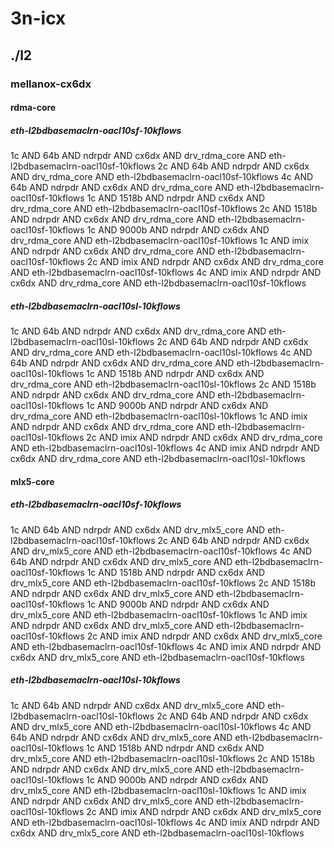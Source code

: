 # 3n-icx
## ./l2
### mellanox-cx6dx
#### rdma-core
##### eth-l2bdbasemaclrn-oacl10sf-10kflows
1c AND 64b AND ndrpdr AND cx6dx AND drv_rdma_core AND eth-l2bdbasemaclrn-oacl10sf-10kflows
2c AND 64b AND ndrpdr AND cx6dx AND drv_rdma_core AND eth-l2bdbasemaclrn-oacl10sf-10kflows
4c AND 64b AND ndrpdr AND cx6dx AND drv_rdma_core AND eth-l2bdbasemaclrn-oacl10sf-10kflows
1c AND 1518b AND ndrpdr AND cx6dx AND drv_rdma_core AND eth-l2bdbasemaclrn-oacl10sf-10kflows
2c AND 1518b AND ndrpdr AND cx6dx AND drv_rdma_core AND eth-l2bdbasemaclrn-oacl10sf-10kflows
1c AND 9000b AND ndrpdr AND cx6dx AND drv_rdma_core AND eth-l2bdbasemaclrn-oacl10sf-10kflows
1c AND imix AND ndrpdr AND cx6dx AND drv_rdma_core AND eth-l2bdbasemaclrn-oacl10sf-10kflows
2c AND imix AND ndrpdr AND cx6dx AND drv_rdma_core AND eth-l2bdbasemaclrn-oacl10sf-10kflows
4c AND imix AND ndrpdr AND cx6dx AND drv_rdma_core AND eth-l2bdbasemaclrn-oacl10sf-10kflows
##### eth-l2bdbasemaclrn-oacl10sl-10kflows
1c AND 64b AND ndrpdr AND cx6dx AND drv_rdma_core AND eth-l2bdbasemaclrn-oacl10sl-10kflows
2c AND 64b AND ndrpdr AND cx6dx AND drv_rdma_core AND eth-l2bdbasemaclrn-oacl10sl-10kflows
4c AND 64b AND ndrpdr AND cx6dx AND drv_rdma_core AND eth-l2bdbasemaclrn-oacl10sl-10kflows
1c AND 1518b AND ndrpdr AND cx6dx AND drv_rdma_core AND eth-l2bdbasemaclrn-oacl10sl-10kflows
2c AND 1518b AND ndrpdr AND cx6dx AND drv_rdma_core AND eth-l2bdbasemaclrn-oacl10sl-10kflows
1c AND 9000b AND ndrpdr AND cx6dx AND drv_rdma_core AND eth-l2bdbasemaclrn-oacl10sl-10kflows
1c AND imix AND ndrpdr AND cx6dx AND drv_rdma_core AND eth-l2bdbasemaclrn-oacl10sl-10kflows
2c AND imix AND ndrpdr AND cx6dx AND drv_rdma_core AND eth-l2bdbasemaclrn-oacl10sl-10kflows
4c AND imix AND ndrpdr AND cx6dx AND drv_rdma_core AND eth-l2bdbasemaclrn-oacl10sl-10kflows
#### mlx5-core
##### eth-l2bdbasemaclrn-oacl10sf-10kflows
1c AND 64b AND ndrpdr AND cx6dx AND drv_mlx5_core AND eth-l2bdbasemaclrn-oacl10sf-10kflows
2c AND 64b AND ndrpdr AND cx6dx AND drv_mlx5_core AND eth-l2bdbasemaclrn-oacl10sf-10kflows
4c AND 64b AND ndrpdr AND cx6dx AND drv_mlx5_core AND eth-l2bdbasemaclrn-oacl10sf-10kflows
1c AND 1518b AND ndrpdr AND cx6dx AND drv_mlx5_core AND eth-l2bdbasemaclrn-oacl10sf-10kflows
2c AND 1518b AND ndrpdr AND cx6dx AND drv_mlx5_core AND eth-l2bdbasemaclrn-oacl10sf-10kflows
1c AND 9000b AND ndrpdr AND cx6dx AND drv_mlx5_core AND eth-l2bdbasemaclrn-oacl10sf-10kflows
1c AND imix AND ndrpdr AND cx6dx AND drv_mlx5_core AND eth-l2bdbasemaclrn-oacl10sf-10kflows
2c AND imix AND ndrpdr AND cx6dx AND drv_mlx5_core AND eth-l2bdbasemaclrn-oacl10sf-10kflows
4c AND imix AND ndrpdr AND cx6dx AND drv_mlx5_core AND eth-l2bdbasemaclrn-oacl10sf-10kflows
##### eth-l2bdbasemaclrn-oacl10sl-10kflows
1c AND 64b AND ndrpdr AND cx6dx AND drv_mlx5_core AND eth-l2bdbasemaclrn-oacl10sl-10kflows
2c AND 64b AND ndrpdr AND cx6dx AND drv_mlx5_core AND eth-l2bdbasemaclrn-oacl10sl-10kflows
4c AND 64b AND ndrpdr AND cx6dx AND drv_mlx5_core AND eth-l2bdbasemaclrn-oacl10sl-10kflows
1c AND 1518b AND ndrpdr AND cx6dx AND drv_mlx5_core AND eth-l2bdbasemaclrn-oacl10sl-10kflows
2c AND 1518b AND ndrpdr AND cx6dx AND drv_mlx5_core AND eth-l2bdbasemaclrn-oacl10sl-10kflows
1c AND 9000b AND ndrpdr AND cx6dx AND drv_mlx5_core AND eth-l2bdbasemaclrn-oacl10sl-10kflows
1c AND imix AND ndrpdr AND cx6dx AND drv_mlx5_core AND eth-l2bdbasemaclrn-oacl10sl-10kflows
2c AND imix AND ndrpdr AND cx6dx AND drv_mlx5_core AND eth-l2bdbasemaclrn-oacl10sl-10kflows
4c AND imix AND ndrpdr AND cx6dx AND drv_mlx5_core AND eth-l2bdbasemaclrn-oacl10sl-10kflows